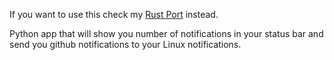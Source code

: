 If you want to use this check my [Rust Port](https://github.com/kunicmarko20/ghnotifier-rs) instead.

Python app that will show you number of notifications in your status bar and
send you github notifications to your Linux notifications.
